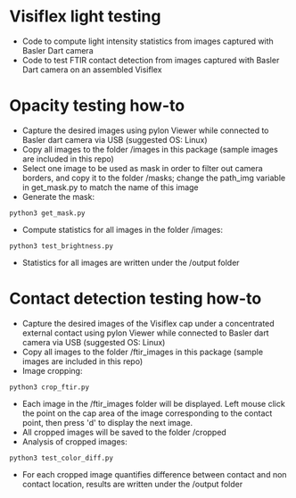 # Visiflex light testing
* Code to compute light intensity statistics from images captured with Basler Dart camera
* Code to test FTIR contact detection from images captured with Basler Dart camera on an assembled Visiflex

# Opacity testing how-to
* Capture the desired images using pylon Viewer while connected to Basler dart camera via USB (suggested OS: Linux)
* Copy all images to the folder /images in this package (sample images are included in this repo)
* Select one image to be used as mask in order to filter out camera borders, and copy it to the folder /masks; change the path\_img variable in get_mask.py to match the name of this image
* Generate the mask:
```
python3 get_mask.py
```
* Compute statistics for all images in the folder /images:
```
python3 test_brightness.py
```
* Statistics for all images are written under the /output folder

# Contact detection testing how-to
* Capture the desired images of the Visiflex cap under a concentrated external contact using pylon Viewer while connected to Basler dart camera via USB (suggested OS: Linux)
* Copy all images to the folder /ftir_images in this package (sample images are included in this repo)
* Image cropping:
```
python3 crop_ftir.py
```
* Each image in the /ftir_images folder will be displayed. Left mouse click the point on the cap area of the image corresponding to the contact point, then press 'd' to display the next image.
* All cropped images will be saved to the folder /cropped
* Analysis of cropped images:
```
python3 test_color_diff.py
```
* For each cropped image quantifies difference between contact and non contact location, results are written under the /output folder

